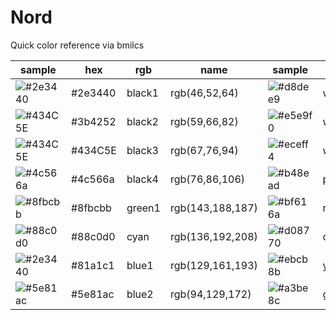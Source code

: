 # Nord
Quick color reference via bmilcs

sample | hex | rgb | name | sample | hex | rgb | name
---|---|---|---|---|---|---|---
![#2e3440](https://via.placeholder.com/50/2e3440/000000?text=+) | #2e3440 | black1 |rgb(46,52,64)    | ![#d8dee9](https://via.placeholder.com/50/d8dee9/000000?text=+)  | white1 | #d8dee9|rgb(216,222,233) 
![#434C5E](https://via.placeholder.com/50/3b4252/000000?text=+) | #3b4252 | black2 |rgb(59,66,82)    | ![#e5e9f0](https://via.placeholder.com/50/e5e9f0/000000?text=+)  | white2 | #e5e9f0|rgb(229,233,240) 
![#434C5E](https://via.placeholder.com/50/434C5E/000000?text=+) | #434C5E | black3 |rgb(67,76,94)    | ![#eceff4](https://via.placeholder.com/50/eceff4/000000?text=+)  | white3 | #eceff4|rgb(236,239,244) 
![#4c566a](https://via.placeholder.com/50/4c566a/000000?text=+) | #4c566a | black4 |rgb(76,86,106)   | ![#b48ead](https://via.placeholder.com/50/b48ead/000000?text=+)  | purple | #b48ead|rgb(180,142,173) 
![#8fbcbb](https://via.placeholder.com/50/8fbcbb/000000?text=+) | #8fbcbb | green1 |rgb(143,188,187) | ![#bf616a](https://via.placeholder.com/50/bf616a/000000?text=+)  | red    | #bf616a|rgb(191,97,106)  
![#88c0d0](https://via.placeholder.com/50/88c0d0/000000?text=+) | #88c0d0 | cyan   |rgb(136,192,208) | ![#d08770](https://via.placeholder.com/50/d08770/000000?text=+)  | orange | #d08770|rgb(208,135,112)  
![#2e3440](https://via.placeholder.com/50/81a1c1/000000?text=+) | #81a1c1 | blue1  |rgb(129,161,193) | ![#ebcb8b](https://via.placeholder.com/50/ebcb8b/000000?text=+)  | yellow | #ebcb8b|rgb(235,203,139)  
![#5e81ac](https://via.placeholder.com/50/5e81ac/000000?text=+) | #5e81ac | blue2  |rgb(94,129,172)  | ![#a3be8c](https://via.placeholder.com/50/a3be8c/000000?text=+)  | green2 | #a3be8c|rgb(163,190,140)   
